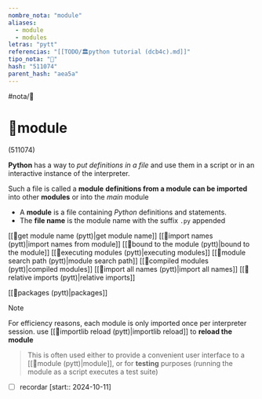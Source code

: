```yaml
---
nombre_nota: "module"
aliases:
  - module
  - modules
letras: "pytt"
referencias: "[[TODO/🏛️python tutorial (dcb4c).md]]"
tipo_nota: "📑"
hash: "511074"
parent_hash: "aea5a"
---
```


#nota/📑

# 📑module
<div class="hash">(511074)</div>



__Python__ has a way to _put definitions in a file_ and use them in a script or in an interactive instance of the interpreter.

Such a file is called a __module__
__definitions from a module can be imported__  into other __modules__ or into the _main_ module

- A __module__ is a file containing _Python_ definitions and statements.
-  The __file name__ is the module name with the suffix `.py` appended

[[📑get module name  (pytt)|get module name]]
[[📑import names  (pytt)|import names from module]]
[[📑bound to the module (pytt)|bound to the module]]
[[📑executing modules (pytt)|executing modules]]
[[📑module search path (pytt)|module search path]]
[[📑compiled modules (pytt)|compiled modules]]
[[📑import all names (pytt)|import all names]]
[[📑relative imports (pytt)|relative imports]]

[[📑packages (pytt)|packages]]


> [!NOTE] 
For efficiency reasons, each module is only imported once per interpreter session. use [[📑importlib reload (pytt)|importlib reload]] to __reload the module__
>
>This is often used either to provide a convenient user interface to a [[📑module (pytt)|module]], or for __testing__ purposes (running the module as a script executes a test suite)





- [ ] recordar  [start:: 2024-10-11]